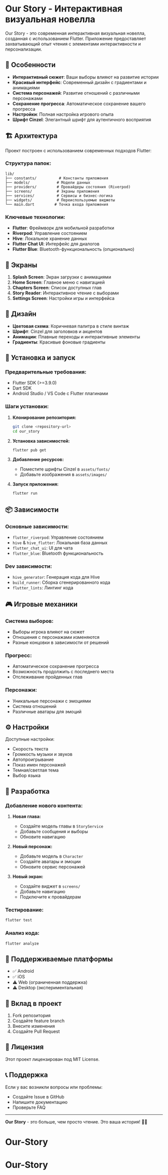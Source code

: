# Our Story - Интерактивная визуальная новелла

Our Story - это современная интерактивная визуальная новелла, созданная с использованием Flutter. Приложение предоставляет захватывающий опыт чтения с элементами интерактивности и персонализации.

## 🌟 Особенности

- **Интерактивный сюжет**: Ваши выборы влияют на развитие истории
- **Красивый интерфейс**: Современный дизайн с градиентами и анимациями
- **Система персонажей**: Развитие отношений с различными персонажами
- **Сохранение прогресса**: Автоматическое сохранение вашего прогресса
- **Настройки**: Полная настройка игрового опыта
- **Шрифт Cinzel**: Элегантный шрифт для аутентичного восприятия

## 🏗️ Архитектура

Проект построен с использованием современных подходов Flutter:

### Структура папок:
```
lib/
├── constants/          # Константы приложения
├── models/            # Модели данных
├── providers/         # Провайдеры состояния (Riverpod)
├── screens/           # Экраны приложения
├── services/          # Сервисы и бизнес-логика
├── widgets/           # Переиспользуемые виджеты
└── main.dart         # Точка входа приложения
```

### Ключевые технологии:
- **Flutter**: Фреймворк для мобильной разработки
- **Riverpod**: Управление состоянием
- **Hive**: Локальное хранение данных
- **Flutter Chat UI**: Интерфейс для диалогов
- **Flutter Blue**: Bluetooth-функциональность (опционально)

## 📱 Экраны

1. **Splash Screen**: Экран загрузки с анимациями
2. **Home Screen**: Главное меню с навигацией
3. **Chapters Screen**: Список доступных глав
4. **Story Reader**: Интерактивное чтение с выборами
5. **Settings Screen**: Настройки игры и интерфейса

## 🎨 Дизайн

- **Цветовая схема**: Коричневая палитра в стиле винтаж
- **Шрифт**: Cinzel для заголовков и акцентов
- **Анимации**: Плавные переходы и интерактивные элементы
- **Градиенты**: Красивые фоновые градиенты

## 🚀 Установка и запуск

### Предварительные требования:
- Flutter SDK (>=3.9.0)
- Dart SDK
- Android Studio / VS Code с Flutter плагинами

### Шаги установки:

1. **Клонирование репозитория:**
   ```bash
   git clone <repository-url>
   cd our_story
   ```

2. **Установка зависимостей:**
   ```bash
   flutter pub get
   ```

3. **Добавление ресурсов:**
   - Поместите шрифты Cinzel в `assets/fonts/`
   - Добавьте изображения в `assets/images/`

4. **Запуск приложения:**
   ```bash
   flutter run
   ```

## 📦 Зависимости

### Основные зависимости:
- `flutter_riverpod`: Управление состоянием
- `hive` & `hive_flutter`: Локальная база данных
- `flutter_chat_ui`: UI для чата
- `flutter_blue`: Bluetooth функциональность

### Dev зависимости:
- `hive_generator`: Генерация кода для Hive
- `build_runner`: Сборка сгенерированного кода
- `flutter_lints`: Линтинг кода

## 🎮 Игровые механики

### Система выборов:
- Выборы игрока влияют на сюжет
- Отношения с персонажами изменяются
- Разные концовки в зависимости от решений

### Прогресс:
- Автоматическое сохранение прогресса
- Возможность продолжить с последнего места
- Отслеживание пройденных глав

### Персонажи:
- Уникальные персонажи с эмоциями
- Система отношений
- Различные аватары для эмоций

## ⚙️ Настройки

Доступные настройки:
- Скорость текста
- Громкость музыки и звуков
- Автопроигрывание
- Показ имен персонажей
- Темная/светлая тема
- Выбор языка

## 🔧 Разработка

### Добавление нового контента:

1. **Новая глава:**
   - Создайте модель главы в `StoryService`
   - Добавьте сообщения и выборы
   - Обновите навигацию

2. **Новый персонаж:**
   - Добавьте модель в `Character`
   - Создайте аватары и эмоции
   - Обновите сервис персонажей

3. **Новый экран:**
   - Создайте виджет в `screens/`
   - Добавьте навигацию
   - Подключите к провайдерам

### Тестирование:
```bash
flutter test
```

### Анализ кода:
```bash
flutter analyze
```

## 📱 Поддерживаемые платформы

- ✅ Android
- ✅ iOS
- ⚠️ Web (ограниченная поддержка)
- ⚠️ Desktop (экспериментальная)

## 🤝 Вклад в проект

1. Fork репозитория
2. Создайте feature branch
3. Внесите изменения
4. Создайте Pull Request

## 📄 Лицензия

Этот проект лицензирован под MIT License.

## 📞 Поддержка

Если у вас возникли вопросы или проблемы:
- Создайте Issue в GitHub
- Напишите документацию
- Проверьте FAQ

---

**Our Story** - это больше, чем просто чтение. Это ваша история! 📖✨
# Our-Story
# Our-Story
